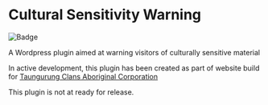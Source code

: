 # Cultural Sensitivity Warning
![Badge](https://img.shields.io/badge/Wordpress%20Plugin-Not%20Ready-yellow.svg "Not Ready")


A Wordpress plugin aimed at warning visitors of culturally sensitive material

In active development, this plugin has been created as part of website build for [Taungurung Clans Aboriginal Corporation](http://taungurung.com.au/ "TCAC's website")

This plugin is not at ready for release.
